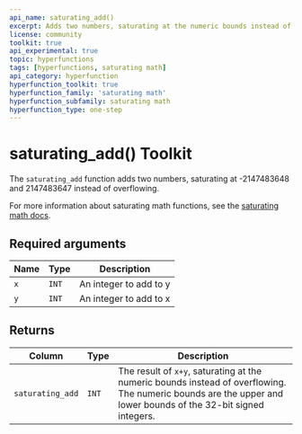```yaml
---
api_name: saturating_add()
excerpt: Adds two numbers, saturating at the numeric bounds instead of overflowing
license: community
toolkit: true
api_experimental: true
topic: hyperfunctions
tags: [hyperfunctions, saturating math]
api_category: hyperfunction
hyperfunction_toolkit: true
hyperfunction_family: 'saturating math'
hyperfunction_subfamily: saturating math
hyperfunction_type: one-step
---
```


# saturating_add()  <tag type="toolkit">Toolkit</tag><tag type="toolkit-experimental" content="Experimental" />
The `saturating_add` function adds two numbers, saturating at -2147483648 and 2147483647 instead of overflowing.

For more information about saturating math functions, see the
[saturating math docs][saturating-math-docs].

## Required arguments

|Name|Type|Description|
|-|-|-|
|`x`|`INT`| An integer to add to y|
|`y`|`INT`| An integer to add to x |

## Returns

|Column|Type|Description|
|-|-|-|
|`saturating_add`|`INT`| The result of `x+y`, saturating at the numeric bounds instead of overflowing. The numeric bounds are the upper and lower bounds of the 32-bit signed integers.|


[saturating-math-docs]: /api/:currentVersion:/hyperfunctions/saturating_math/

